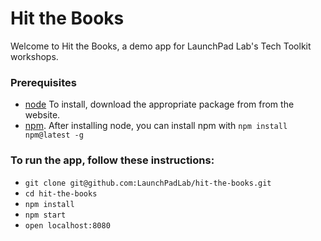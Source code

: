 # Hit the Books

Welcome to Hit the Books, a demo app for LaunchPad Lab's Tech Toolkit workshops.

### Prerequisites
+ [node](https://nodejs.org/en/) To install, download the appropriate package from from the website.
+ [npm](https://www.npmjs.com/). After installing node, you can install npm with `npm install npm@latest -g`

### To run the app, follow these instructions:

+ `git clone git@github.com:LaunchPadLab/hit-the-books.git`
+ `cd hit-the-books`
+ `npm install`
+ `npm start`
+ `open localhost:8080`
